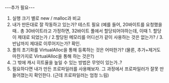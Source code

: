 ---추가 필요---

1. 실행 크기 별로 new / malloc과 비교
2. 내가 만든대로 잘 작동하고 있는가? 테스트 필요 (예를 들어, 20바이트를 요청했을 때.. 총 30바이트라고 가정하면, 32바이트 풀에서 할당되어야하는데, 이때 1. 할당이 제대로 되었는가 / 2.할당된 메모리를 어디선가 같이 사용하는 것은 없는가? / 3. 반납까지 제대로 이루어지는가? 확인.
4. 풀의 초기화를 VirtualAlloc을 통해 등록하는 것은 어떠한가? (물론, 추가+제거도 마찬가지로 VirtualAlloc을 통해 하는 것은?)
5. 그 밖에 캐시 히트율을 높일 수 있는 방법은 무엇이 있는가..?
6. 필요하다면 내가 만든 프로파일러를 사용해보자. 그 과정에서 프로파일러가 잘못 만들어졌는지 확인한다. (근데 프로파일러는 엄청 느림)
